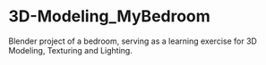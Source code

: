 # 3D-Modeling_MyBedroom
Blender project of a bedroom, serving as a learning exercise for 3D Modeling, Texturing and Lighting.
